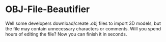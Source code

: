 # OBJ-File-Beautifier
Well some developers download/create .obj files to import 3D models, but the file may contain unnecessary characters or comments.
Will you spend hours of editing the file? Now you can finish it in seconds.
